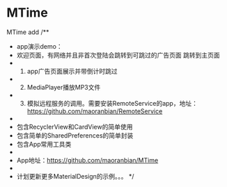 # MTime
MTime add
/**
 * app演示demo：
 * 欢迎页面，有网络并且非首次登陆会跳转到可跳过的广告页面 跳转到主页面
 * 1. app广告页面展示并带倒计时跳过
 * 2. MediaPlayer播放MP3文件
 * 3. 模拟远程服务的调用。需要安装RemoteService的app，地址：https://github.com/maoranbian/RemoteService
 *
 * 包含RecyclerView和CardView的简单使用
 * 包含简单的SharedPreferences的简单封装
 * 包含App常用工具类
 *
 * App地址：https://github.com/maoranbian/MTime
 *
 * 计划更新更多MaterialDesign的示例。。。
 */
